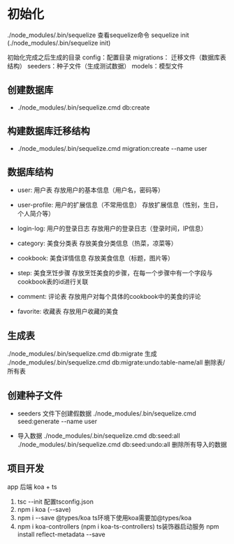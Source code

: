 # 初始化

  ./node_modules/.bin/sequelize  查看sequelize命令
  sequelize init (./node_modules/.bin/sequelize init)

  初始化完成之后生成的目录
  config：配置目录
  migrations： 迁移文件（数据库表结构）
  seeders：种子文件（生成测试数据）
  models：模型文件

## 创建数据库

- ./node_modules/.bin/sequelize.cmd db:create

## 构建数据库迁移结构

- ./node_modules/.bin/sequelize.cmd migration:create --name user

## 数据库结构

- user: 用户表
存放用户的基本信息（用户名，密码等）

- user-profile: 用户的扩展信息（不常用信息）
存放扩展信息（性别，生日，个人简介等）

- login-log: 用户的登录日志
存放用户的登录日志（登录时间，IP信息）

- category: 美食分类表
存放美食分类信息（热菜，凉菜等）

- cookbook: 美食详情信息
存放美食信息（标题，图片等）

- step: 美食烹饪步骤
存放烹饪美食的步骤，在每一个步骤中有一个字段与cookbook表的id进行关联

- comment: 评论表
存放用户对每个具体的cookbook中的美食的评论

- favorite: 收藏表
存放用户收藏的美食

## 生成表

./node_modules/.bin/sequelize.cmd db:migrate 生成
./node_modules/.bin/sequelize.cmd db:migrate:undo:table-name/all  删除表/所有表

## 创建种子文件

- seeders 文件下创建假数据
./node_modules/.bin/sequelize.cmd seed:generate --name  user

- 导入数据
./node_modules/.bin/sequelize.cmd db:seed:all
./node_modules/.bin/sequelize.cmd db:seed:undo:all 删除所有导入的数据

## 项目开发

app 后端 koa + ts

1. tsc --init  配置tsconfig.json
2. npm i koa (--save)
3. npm i --save @types/koa  ts环境下使用koa需要加@types/koa
4. npm i koa-controllers (npm i koa-ts-controllers)  ts装饰器启动服务
    npm install reflect-metadata --save
